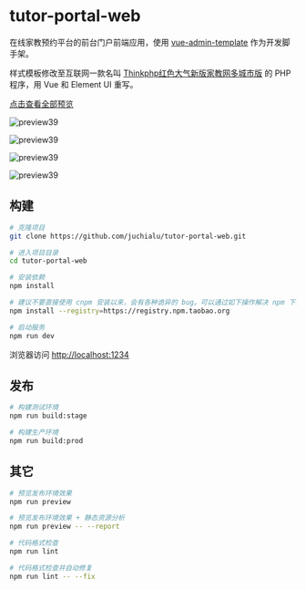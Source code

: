# tutor-portal-web

在线家教预约平台的前台门户前端应用，使用 [vue-admin-template](https://panjiachen.gitee.io/vue-admin-template) 作为开发脚手架。

样式模板修改至互联网一款名叫 [Thinkphp红色大气新版家教网多城市版](https://www.yuanmajia.cn/programcode/thinkphpjiajiaowang.html) 的 PHP 程序，用 Vue 和 Element UI 重写。

[点击查看全部预览](https://github.com/JuchiaLu/tutor-server/blob/master/PREVIEW.md)

![preview39](https://raw.githubusercontent.com/JuchiaLu/tutor-server/master/preview/preview39.png)

![preview39](https://raw.githubusercontent.com/JuchiaLu/tutor-server/master/preview/preview40.png)

![preview39](https://raw.githubusercontent.com/JuchiaLu/tutor-server/master/preview/preview41.png)

![preview39](https://raw.githubusercontent.com/JuchiaLu/tutor-server/master/preview/preview42.png)

## 构建

```bash
# 克隆项目
git clone https://github.com/juchialu/tutor-portal-web.git

# 进入项目目录
cd tutor-portal-web

# 安装依赖
npm install

# 建议不要直接使用 cnpm 安装以来，会有各种诡异的 bug。可以通过如下操作解决 npm 下载速度慢的问题
npm install --registry=https://registry.npm.taobao.org

# 启动服务
npm run dev
```

浏览器访问 [http://localhost:1234](http://localhost:1234)

## 发布

```bash
# 构建测试环境
npm run build:stage

# 构建生产环境
npm run build:prod
```

## 其它

```bash
# 预览发布环境效果
npm run preview

# 预览发布环境效果 + 静态资源分析
npm run preview -- --report

# 代码格式检查
npm run lint

# 代码格式检查并自动修复
npm run lint -- --fix
```
